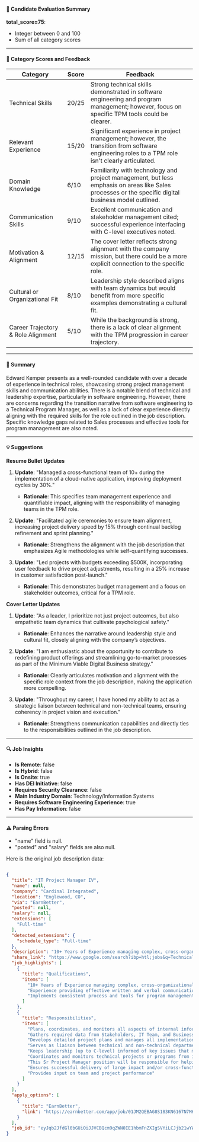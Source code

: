 #### 📄 Candidate Evaluation Summary
**total_score=75**:  
- Integer between 0 and 100  
- Sum of all category scores  

---

#### 🎯 Category Scores and Feedback

| Category                          | Score   | Feedback                                                                                                                           |
|-----------------------------------|---------|------------------------------------------------------------------------------------------------------------------------------------|
| Technical Skills                  | 20/25   | Strong technical skills demonstrated in software engineering and program management; however, focus on specific TPM tools could be clearer. |
| Relevant Experience                | 15/20   | Significant experience in project management; however, the transition from software engineering roles to a TPM role isn't clearly articulated. |
| Domain Knowledge                   | 6/10    | Familiarity with technology and project management, but less emphasis on areas like Sales processes or the specific digital business model outlined.  |
| Communication Skills               | 9/10    | Excellent communication and stakeholder management cited; successful experience interfacing with C-level executives noted.          |
| Motivation & Alignment             | 12/15   | The cover letter reflects strong alignment with the company mission, but there could be a more explicit connection to the specific role. |
| Cultural or Organizational Fit     | 8/10    | Leadership style described aligns with team dynamics but would benefit from more specific examples demonstrating a cultural fit.        |
| Career Trajectory & Role Alignment | 5/10    | While the background is strong, there is a lack of clear alignment with the TPM progression in career trajectory.                     |

---

#### 🧾 Summary

Edward Kemper presents as a well-rounded candidate with over a decade of experience in technical roles, showcasing strong project management skills and communication abilities. There is a notable blend of technical and leadership expertise, particularly in software engineering. However, there are concerns regarding the transition narrative from software engineering to a Technical Program Manager, as well as a lack of clear experience directly aligning with the required skills for the role outlined in the job description. Specific knowledge gaps related to Sales processes and effective tools for program management are also noted.

---

#### 💡 Suggestions

**Resume Bullet Updates**  
1. **Update**: "Managed a cross-functional team of 10+ during the implementation of a cloud-native application, improving deployment cycles by 30%."
   - **Rationale**: This specifies team management experience and quantifiable impact, aligning with the responsibility of managing teams in the TPM role.

2. **Update**: "Facilitated agile ceremonies to ensure team alignment, increasing project delivery speed by 15% through continual backlog refinement and sprint planning."
   - **Rationale**: Strengthens the alignment with the job description that emphasizes Agile methodologies while self-quantifying successes.

3. **Update**: "Led projects with budgets exceeding $500K, incorporating user feedback to drive project adjustments, resulting in a 25% increase in customer satisfaction post-launch."
   - **Rationale**: This demonstrates budget management and a focus on stakeholder outcomes, critical for a TPM role.

**Cover Letter Updates**  
1. **Update**: "As a leader, I prioritize not just project outcomes, but also empathetic team dynamics that cultivate psychological safety."
   - **Rationale**: Enhances the narrative around leadership style and cultural fit, closely aligning with the company’s objectives.

2. **Update**: "I am enthusiastic about the opportunity to contribute to redefining product offerings and streamlining go-to-market processes as part of the Minimum Viable Digital Business strategy."
   - **Rationale**: Clearly articulates motivation and alignment with the specific role context from the job description, making the application more compelling.

3. **Update**: "Throughout my career, I have honed my ability to act as a strategic liaison between technical and non-technical teams, ensuring coherency in project vision and execution."
   - **Rationale**: Strengthens communication capabilities and directly ties to the responsibilities outlined in the job description.

---

#### 🔍 Job Insights
- **Is Remote**: false  
- **Is Hybrid**: false  
- **Is Onsite**: true  
- **Has DEI Initiative**: false  
- **Requires Security Clearance**: false  
- **Main Industry Domain**: Technology/Information Systems  
- **Requires Software Engineering Experience**: true  
- **Has Pay Information**: false  

---

#### ⚠️ Parsing Errors
- "name" field is null.  
- "posted" and "salary" fields are also null.

Here is the original job description data:

```json

{
  "title": "IT Project Manager IV",
  "name": null,
  "company": "Cardinal Integrated",
  "location": "Englewood, CO",
  "via": "EarnBetter",
  "posted": null,
  "salary": null,
  "extensions": [
    "Full-time"
  ],
  "detected_extensions": {
    "schedule_type": "Full-time"
  },
  "description": "10+ Years of Experience managing complex, cross-organizational projects\n\nPlans, coordinates, and monitors all aspects of internal information system-specific projects, which translate business objectives and requirements into workable plans, requirements documents, technical and functional design documents and models\n\nGathers required data from Stakeholders, IT Team, and Business SMEs to evaluate objectives, goals, and scope to create technical specifications\n\nDevelops detailed project plans and manages all implementation processes including resource allocation, progress tracking, monitoring change control process, testing, documentation, training and on-time delivery within budget constraints\n\nServes as liaison between technical and non-technical departments in order to ensure that all targets and requirements are met\n\nKeeps leadership (up to C-level) informed of key issues that may impact project completion, budget, or other results\n\nCoordinates and monitors technical projects or programs from initiation through delivery\n\nThis Sr Project Manager position will be responsible for helping our client implement our Minimum Viable Digital Business model in which the client is re-defining our product offerings, streamlining our Go-To-Market processes, and enhancing our application ecosystem to support ease of doing business with our customers.\n\nExperience providing effective written and verbal communication with all levels of leadership (including C-Level) required\n\nImplements consistent process and tools for program management using Agile Scrum/Kanban\n\nEnsures successful delivery of large impact and/or cross-functional product initiatives\n\nProvides input on team and project performance\n\nProfessional Services and/or Managed Services project experience preferred\n\nExperience with Sales process and applications preferred",
  "share_link": "https://www.google.com/search?ibp=htl;jobs&q=Technical+Project+Manager&htidocid=f6i7Kxnemnwwtj6pAAAAAA%3D%3D&hl=en-US&shndl=37&shmd=H4sIAAAAAAAA_xXMsQrCQAyAYVz7CE4ZnKT2RHDRsRSpIDqIa0mv4dpyJuUSsK_hG1uXf_ngz76rLK-f8Egykje4IWOgBPULdnCVFpQw-R6E4SISIq3PvdmkJ-dUYxHU0AZfeHk7YWpldqO0-k-jPSaaIho1h-N-LiYO202JqRsYI9RsFNKCHQwMFS_rj0iXQ3n_AR8xjaCUAAAA&shmds=v1_AQbUm97-h7m5gvSve-GqHLqyDMNLtnMYCPxxTXrZ-xb9DBN-QA&source=sh/x/job/li/m1/1#fpstate=tldetail&htivrt=jobs&htiq=Technical+Project+Manager&htidocid=f6i7Kxnemnwwtj6pAAAAAA%3D%3D",
  "job_highlights": [
    {
      "title": "Qualifications",
      "items": [
        "10+ Years of Experience managing complex, cross-organizational projects",
        "Experience providing effective written and verbal communication with all levels of leadership (including C-Level) required",
        "Implements consistent process and tools for program management using Agile Scrum/Kanban"
      ]
    },
    {
      "title": "Responsibilities",
      "items": [
        "Plans, coordinates, and monitors all aspects of internal information system-specific projects, which translate business objectives and requirements into workable plans, requirements documents, technical and functional design documents and models",
        "Gathers required data from Stakeholders, IT Team, and Business SMEs to evaluate objectives, goals, and scope to create technical specifications",
        "Develops detailed project plans and manages all implementation processes including resource allocation, progress tracking, monitoring change control process, testing, documentation, training and on-time delivery within budget constraints",
        "Serves as liaison between technical and non-technical departments in order to ensure that all targets and requirements are met",
        "Keeps leadership (up to C-level) informed of key issues that may impact project completion, budget, or other results",
        "Coordinates and monitors technical projects or programs from initiation through delivery",
        "This Sr Project Manager position will be responsible for helping our client implement our Minimum Viable Digital Business model in which the client is re-defining our product offerings, streamlining our Go-To-Market processes, and enhancing our application ecosystem to support ease of doing business with our customers",
        "Ensures successful delivery of large impact and/or cross-functional product initiatives",
        "Provides input on team and project performance"
      ]
    }
  ],
  "apply_options": [
    {
      "title": "EarnBetter",
      "link": "https://earnbetter.com/app/job/01JM2QEBAG8S183KN6167N7MKP/?utm_campaign=google_jobs_apply&utm_source=google_jobs_apply&utm_medium=organic"
    }
  ],
  "job_id": "eyJqb2JfdGl0bGUiOiJJVCBQcm9qZWN0IE1hbmFnZXIgSVYiLCJjb21wYW55X25hbWUiOiJDYXJkaW5hbCBJbnRlZ3JhdGVkIiwiYWRkcmVzc19jaXR5IjoiRW5nbGV3b29kLCBDTyIsImh0aWRvY2lkIjoiZjZpN0t4bmVtbnd3dGo2cEFBQUFBQT09IiwidXVsZSI6IncrQ0FJUUlDSU5WVzVwZEdWa0lGTjBZWFJsY3cifQ=="
}